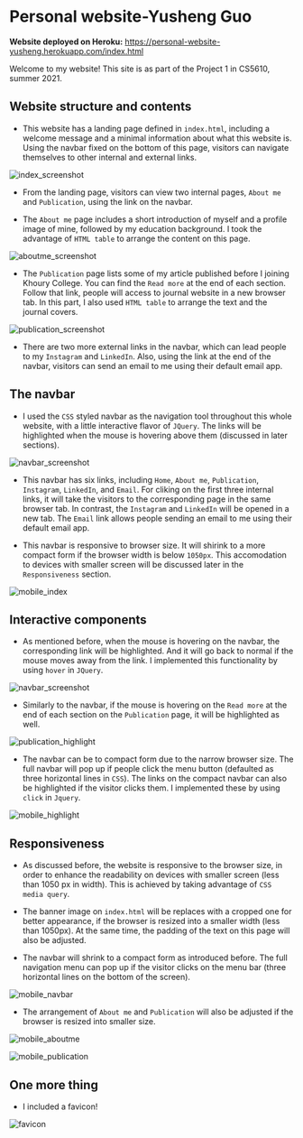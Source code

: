 # Personal website-Yusheng Guo

**Website deployed on Heroku:**
<https://personal-website-yusheng.herokuapp.com/index.html>

Welcome to my website! This site is as part of the Project 1 in CS5610, summer 2021.

## Website structure and contents
* This website has a landing page defined in `index.html`, including a welcome message and a minimal information about what this website is. Using the navbar fixed on the bottom of this page, visitors can navigate themselves to other internal and external links.

![index_screenshot](https://github.ccs.neu.edu/NEU-CS5610-SU21/PersonalWebsite-YushengGuo/blob/master/screenshots/index.png?raw=true)

* From the landing page, visitors can view two internal pages, `About me` and `Publication`, using the link on the navbar.

* The `About me` page includes a short introduction of myself and a profile image of mine, followed by my education background. I took the advantage of `HTML table` to arrange the content on this page.

![aboutme_screenshot](https://github.ccs.neu.edu/NEU-CS5610-SU21/PersonalWebsite-YushengGuo/blob/master/screenshots/aboutme.png?raw=true)

* The `Publication` page lists some of my article published before I joining Khoury College. You can find the `Read more` at the end of each section. Follow that link, people will access to journal website in a new browser tab. In this part, I also used `HTML table` to arrange the text and the journal covers.

![publication_screenshot](https://github.ccs.neu.edu/NEU-CS5610-SU21/PersonalWebsite-YushengGuo/blob/master/screenshots/publication.png?raw=true)

* There are two more external links in the navbar, which can lead people to my `Instagram` and `LinkedIn`. Also, using the link at the end of the navbar, visitors can send an email to me using their default email app.

## The navbar

* I used the `CSS` styled navbar as the navigation tool throughout this whole website, with a little interactive flavor of `JQuery`. The links will be highlighted when the mouse is hovering above them (discussed in later sections).

![navbar_screenshot](https://github.ccs.neu.edu/NEU-CS5610-SU21/PersonalWebsite-YushengGuo/blob/master/screenshots/navbar_highlight.png?raw=true)

* This navbar has six links, including `Home`, `About me`, `Publication`, `Instagram`, `LinkedIn`, and `Email`. For cliking on the first three internal links, it will take the visitors to the corresponding page in the same browser tab. In contrast, the `Instagram` and `LinkedIn` will be opened in a new tab. The `Email` link allows people sending an email to me using their default email app.

* This navbar is responsive to browser size. It will shirink to a more compact form if the browser width is below `1050px`. This accomodation to devices with smaller screen will be discussed later in the `Responsiveness` section.

![mobile_index](https://github.ccs.neu.edu/NEU-CS5610-SU21/PersonalWebsite-YushengGuo/blob/master/screenshots/mobile_index.png?raw=true)

## Interactive components

* As mentioned before, when the mouse is hovering on the navbar, the corresponding link will be highlighted. And it will go back to normal if the mouse moves away from the link. I implemented this functionality by using `hover` in `JQuery`.

![navbar_screenshot](https://github.ccs.neu.edu/NEU-CS5610-SU21/PersonalWebsite-YushengGuo/blob/master/screenshots/navbar_highlight.png?raw=true)

* Similarly to the navbar, if the mouse is hovering on the `Read more` at the end of each section on the `Publication` page, it will be highlighted as well.

![publication_highlight](https://github.ccs.neu.edu/NEU-CS5610-SU21/PersonalWebsite-YushengGuo/blob/master/screenshots/readmore_highlight.png?raw=true)

* The navbar can be to compact form due to the narrow browser size. The full navbar will pop up if people click the menu button (defaulted as three horizontal lines in `CSS`). The links on the compact navbar can also be highlighted if the visitor clicks them. I implemented these by using `click` in `Jquery`.

![mobile_highlight](https://github.ccs.neu.edu/NEU-CS5610-SU21/PersonalWebsite-YushengGuo/blob/master/screenshots/mobile_highlight.png?raw=true)

## Responsiveness

* As discussed before, the website is responsive to the browser size, in order to enhance the readability on devices with smaller screen (less than 1050 px in width). This is achieved by taking advantage of `CSS media query`.

* The banner image on `index.html` will be replaces with a cropped one for better appearance, if the browser is resized into a smaller width (less than 1050px). At the same time, the padding of the text on this page will also be adjusted.

* The navbar will shrink to a compact form as introduced before. The full navigation menu can pop up if the visitor clicks on the menu bar (three horizontal lines on the bottom of the screen).

![mobile_navbar](https://github.ccs.neu.edu/NEU-CS5610-SU21/PersonalWebsite-YushengGuo/blob/master/screenshots/mobile_navbar.png?raw=true)

* The arrangement of `About me` and `Publication` will also be adjusted if the browser is resized into smaller size.

![mobile_aboutme](https://github.ccs.neu.edu/NEU-CS5610-SU21/PersonalWebsite-YushengGuo/blob/master/screenshots/mobile_aboutme.png?raw=true)

![mobile_publication](https://github.ccs.neu.edu/NEU-CS5610-SU21/PersonalWebsite-YushengGuo/blob/master/screenshots/mobile_publication.png?raw=true)

## One more thing

* I included a favicon!

![favicon](https://github.ccs.neu.edu/NEU-CS5610-SU21/PersonalWebsite-YushengGuo/blob/master/screenshots/favicon.png?raw=true)
